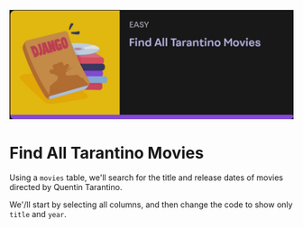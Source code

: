![Find All Tarantino Movies](https://github.com/aniketchavan2211/Journey-start-from-here/blob/master/mimo/SQL_project/Find_All_Tarantino_Movies/Find_All_Tarantino_Movies.jpg)
# Find All Tarantino Movies 

 Using a `movies` table, we'll search for the 
 title and release dates of movies directed
 by Quentin Tarantino.
 
 We'/ll start by selecting all columns, and
 then change the code to show only `title`
 and `year`.
